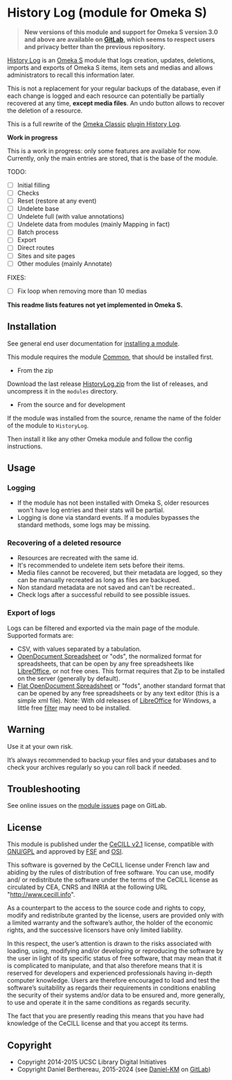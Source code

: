 History Log (module for Omeka S)
================================

> __New versions of this module and support for Omeka S version 3.0 and above
> are available on [GitLab], which seems to respect users and privacy better
> than the previous repository.__

[History Log] is an [Omeka S] module that logs creation, updates, deletions,
imports and exports of Omeka S items, item sets and medias and allows
administrators to recall this information later.

This is not a replacement for your regular backups of the database, even if each
change is logged and each resource can potentially be partially recovered at any
time, **except media files**. An undo button allows to recover the deletion of
a resource.

This is a full rewrite of the [Omeka Classic] [plugin History Log].

**Work in progress**

This is a work in progress: only some features are available for now.
Currently, only the main entries are stored, that is the base of the
module.

TODO:

- [ ] Initial filling
- [ ] Checks
- [ ] Reset (restore at any event)
- [ ] Undelete base
- [ ] Undelete full (with value annotations)
- [ ] Undelete data from modules (mainly Mapping in fact)
- [ ] Batch process
- [ ] Export
- [ ] Direct routes
- [ ] Sites and site pages
- [ ] Other modules (mainly Annotate)

FIXES:

- [ ] Fix loop when removing more than 10 medias

**This readme lists features not yet implemented in Omeka S.**


Installation
------------

See general end user documentation for [installing a module].

This module requires the module [Common], that should be installed first.

* From the zip

Download the last release [HistoryLog.zip] from the list of releases, and
uncompress it in the `modules` directory.

* From the source and for development

If the module was installed from the source, rename the name of the folder of
the module to `HistoryLog`.


Then install it like any other Omeka module and follow the config instructions.


Usage
-----

### Logging

- If the module has not been installed with Omeka S, older resources won't have
  log entries and their stats will be partial.
- Logging is done via standard events. If a modules bypasses the standard
  methods, some logs may be missing.

### Recovering of a deleted resource

- Resources are recreated with the same id.
- It's recommended to undelete item sets before their items.
- Media files cannot be recovered, but their metadata are logged, so they can be
  manually recreated as long as files are backuped.
- Non standard metadata are not saved and can't be recreated..
- Check logs after a successful rebuild to see possible issues.

### Export of logs

Logs can be filtered and exported via the main page of the module. Supported
formats are:

- CSV, with values separated by a tabulation.
- [OpenDocument Spreadsheet] or "ods", the normalized format for
  spreadsheets, that  can be open by any free spreadsheets like [LibreOffice],
  or not free ones. This format requires that Zip to be installed on the server
  (generally by default).
- [Flat OpenDocument Spreadsheet] or "fods", another standard format that can
  be opened by any free spreadsheets or by any text editor (this is a simple xml
  file). Note: With old releases of [LibreOffice] for Windows, a little free
  [filter] may need to be installed.


Warning
-------

Use it at your own risk.

It’s always recommended to backup your files and your databases and to check
your archives regularly so you can roll back if needed.


Troubleshooting
---------------

See online issues on the [module issues] page on GitLab.


License
-------

This module is published under the [CeCILL v2.1] license, compatible with
[GNU/GPL] and approved by [FSF] and [OSI].

This software is governed by the CeCILL license under French law and abiding by
the rules of distribution of free software. You can use, modify and/ or
redistribute the software under the terms of the CeCILL license as circulated by
CEA, CNRS and INRIA at the following URL "http://www.cecill.info".

As a counterpart to the access to the source code and rights to copy, modify and
redistribute granted by the license, users are provided only with a limited
warranty and the software’s author, the holder of the economic rights, and the
successive licensors have only limited liability.

In this respect, the user’s attention is drawn to the risks associated with
loading, using, modifying and/or developing or reproducing the software by the
user in light of its specific status of free software, that may mean that it is
complicated to manipulate, and that also therefore means that it is reserved for
developers and experienced professionals having in-depth computer knowledge.
Users are therefore encouraged to load and test the software’s suitability as
regards their requirements in conditions enabling the security of their systems
and/or data to be ensured and, more generally, to use and operate it in the same
conditions as regards security.

The fact that you are presently reading this means that you have had knowledge
of the CeCILL license and that you accept its terms.


Copyright
---------

* Copyright 2014-2015 UCSC Library Digital Initiatives
* Copyright Daniel Berthereau, 2015-2024 (see [Daniel-KM] on [GitLab])


[History Log]: https://gitlab.com/Daniel-KM/Omeka-S-module-HistoryLog
[Omeka S]: https://omeka.org/s
[Omeka Classic]: https://omeka.org/classic
[plugin History Log]: https://github.com/UCSCLibrary/HistoryLog
[Common]: https://gitlab.com/Daniel-KM/Omeka-S-module-Common
[HistoryLog.zip]: https://github.com/Daniel-KM/Omeka-S-module-HistoryLog/releases
[Installing a module]: https://omeka.org/s/docs/user-manual/modules/
[OpenDocument Spreadsheet]: http://opendocumentformat.org/
[LibreOffice]: https://www.libreoffice.org/
[Flat OpenDocument Spreadsheet]: https://en.wikipedia.org/wiki/OpenDocument_technical_specification
[filter]: http://www.sylphide-consulting.com/shapekit/spreadsheet-generation/15-opendocument-flat-format
[module issues]: https://gitlab.com/Daniel-KM/Omeka-S-module-EasyAdmin/issues
[CeCILL v2.1]: https://www.cecill.info/licences/Licence_CeCILL_V2.1-en.html
[GNU/GPL]: https://www.gnu.org/licenses/gpl-3.0.html
[FSF]: https://www.fsf.org
[OSI]: http://opensource.org
[GitLab]: https://gitlab.com/Daniel-KM
[Daniel-KM]: https://gitlab.com/Daniel-KM "Daniel Berthereau"

